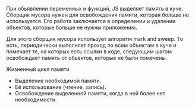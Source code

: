 При обьявлении переменных и функций, JS выделяет память в куче. Сборщик мусора нужен для освобождения памяти, которая больше не используется. Его работа заключается в определении и удалении объектов, которые больше не нужны приложению. 

Для этого сборщик мусора использует алгоритм mark and sweep. То есть, периодически выполняет проход по всем объектам в куче и помечает те, на которых есть ссылки в коде, следующим шагом освобождает память от обьектов, которые не были помечены.

Жизненный цикл памяти 
- Выделение необходимой памяти. 
- Её использование (чтение, запись). 
- Освобождение выделенной памяти, когда в ней более нет необходимости.
